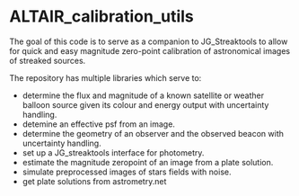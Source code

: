 # ALTAIR_calibration_utils

The goal of this code is to serve as a companion to JG_Streaktools to allow for quick and easy magnitude zero-point calibration of astronomical images of streaked sources. 

The repository has multiple libraries which serve to:
- determine the flux and magnitude of a known satellite or weather balloon source given its colour and energy output with uncertainty handling.
- detemine an effective psf from an image.
- determine the geometry of an observer and the observed beacon with uncertainty handling.
- set up a JG_streaktools interface for photometry.
- estimate the magnitude zeropoint of an image from a plate solution.
- simulate preprocessed images of stars fields with noise.
- get plate solutions from astrometry.net
